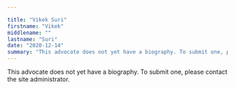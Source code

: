 ```yaml
---

title: "Vikek Suri"
firstname: "Vikek"
middlename: ""
lastname: "Suri"
date: "2020-12-14"
summary: "This advocate does not yet have a biography. To submit one, please contact the site administrator."
---
```

This advocate does not yet have a biography. To submit one, please contact the site administrator.

